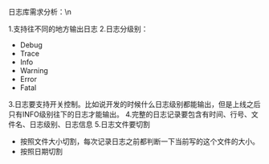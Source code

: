 日志库需求分析：\n

1.支持往不同的地方输出日志
2.日志分级别：
- Debug
- Trace
- Info
- Warning
- Error
- Fatal

3.日志要支持开关控制。比如说开发的时候什么日志级别都能输出，但是上线之后只有INFO级别往下的日志才能输出。
4.完整的日志记录要包含有时间、行号、文件名、日志级别、日志信息
5.日志文件要切割
- 按照文件大小切割，每次记录日志之前都判断一下当前写的这个文件的大小。
- 按照日期切割
